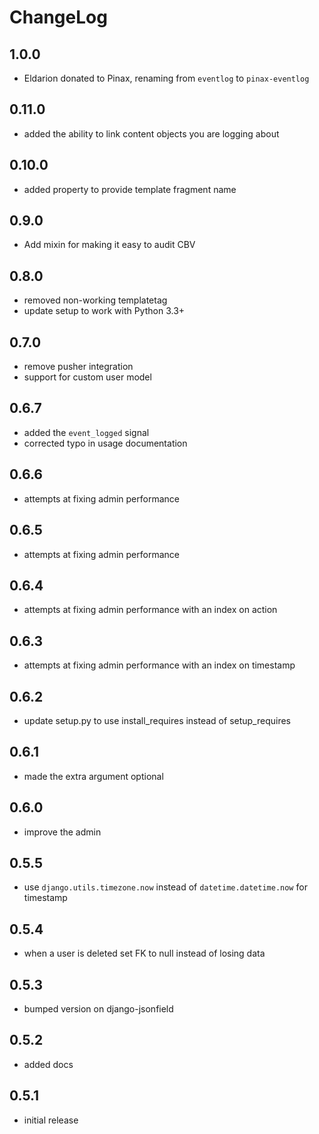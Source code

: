 # ChangeLog

## 1.0.0

- Eldarion donated to Pinax, renaming from `eventlog` to `pinax-eventlog`


## 0.11.0

- added the ability to link content objects you are logging about


## 0.10.0

- added property to provide template fragment name


## 0.9.0

- Add mixin for making it easy to audit CBV


## 0.8.0

- removed non-working templatetag
- update setup to work with Python 3.3+


## 0.7.0

- remove pusher integration
- support for custom user model


## 0.6.7

- added the `event_logged` signal
- corrected typo in usage documentation


## 0.6.6

- attempts at fixing admin performance

## 0.6.5

- attempts at fixing admin performance


## 0.6.4

- attempts at fixing admin performance with an index on action


## 0.6.3

- attempts at fixing admin performance with an index on timestamp


## 0.6.2

- update setup.py to use install_requires instead of setup_requires


## 0.6.1

- made the extra argument optional


## 0.6.0

- improve the admin


## 0.5.5

- use `django.utils.timezone.now` instead of `datetime.datetime.now` for timestamp


## 0.5.4

- when a user is deleted set FK to null instead of losing data

## 0.5.3

- bumped version on django-jsonfield


## 0.5.2

- added docs


## 0.5.1

- initial release
